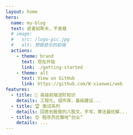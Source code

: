 ```yaml
---
layout: home
hero:
  name: my-blog
  text: 逝者如斯夫，不舍昼
  # image:
  #   src: /logo-pic.jpg
  #   alt: 想做音乐的前端
  actions:
    - theme: brand
      text: 现在开始
      link: ./getting-started
    - theme: alt
      text: View on GitHub
      link: https://github.com/W-xiaowei/web
features:
  - title: 🦾 高级前端进阶知识
    details: 工程化，组件库，基础建设...
  - title: 🏆 面试系列
    details: 回答到极致的八股文，手写，算法最优解...
  - title: 😍 程序员优雅地“创业”
    details: ...
---
```


